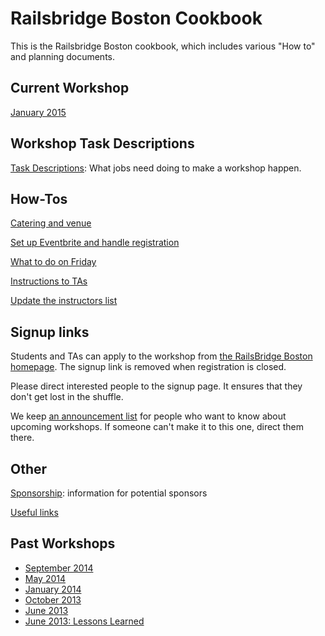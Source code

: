 # Railsbridge Boston Cookbook

This is the Railsbridge Boston cookbook, which includes various "How to" and
planning documents.

## Current Workshop

[January 2015](./coordinating-2015-january.md)

## Workshop Task Descriptions

[Task Descriptions](./task-descriptions.md): What jobs need doing to make a workshop happen.

## How-Tos

[Catering and venue](./catering-and-venue.md)

[Set up Eventbrite and handle registration](./how-to-set-up-registration.md)

[What to do on Friday](./friday.md)

[Instructions to TAs](./TA-instructions.md)

[Update the instructors list](./update-instructors-list.md)

## Signup links

Students and TAs can apply to the workshop from [the RailsBridge Boston
homepage](http://www.railsbridgeboston.org/). The signup link is removed when
registration is closed.

Please direct interested people to the signup page. It ensures that they don't
get lost in the shuffle.

We keep [an announcement list][list] for people who want to know about upcoming
workshops. If someone can't make it to this one, direct them there.

[list]: http://railsbridgeboston.us6.list-manage.com/subscribe?u=1b4272afae4569dec6efb74bb&id=1ec91857a1

## Other

[Sponsorship](./sponsorship.md): information for potential sponsors

[Useful links](./useful-links.md)

## Past Workshops

* [September 2014](./past-workshops/coordinating-2014-september.md)
* [May 2014](./past-workshops/coordinating-2014-may.md)
* [January 2014](./past-workshops/coordinating-2014-january.md)
* [October 2013](./past-workshops/coordinating-2013-october.md)
* [June 2013](./past-workshops/coordinating-2013-june.md)
* [June 2013: Lessons Learned](./past-workshops/lessons-learned-2013-june.md)
